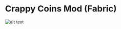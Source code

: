 # Crappy Coins Mod (Fabric)
![alt text](https://github.com/[cookiecan10]/[crappy_coins_mod]/blob/[master]/images/iron_from_copper.png?raw=true)
